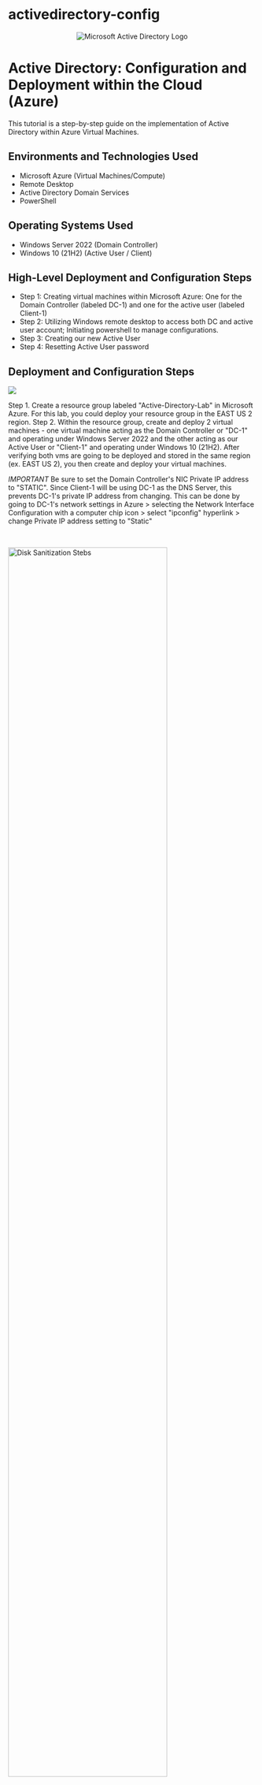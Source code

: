 # activedirectory-config

<p align="center">
<img src="https://i.imgur.com/pU5A58S.png" alt="Microsoft Active Directory Logo"/>
</p>

<h1>Active Directory: Configuration and Deployment within the Cloud (Azure)</h1>
This tutorial is a step-by-step guide on the implementation of Active Directory within Azure Virtual Machines.<br />


<h2>Environments and Technologies Used</h2>

- Microsoft Azure (Virtual Machines/Compute)
- Remote Desktop
- Active Directory Domain Services
- PowerShell

<h2>Operating Systems Used </h2>

- Windows Server 2022 (Domain Controller)
- Windows 10 (21H2) (Active User / Client)

<h2>High-Level Deployment and Configuration Steps</h2>

- Step 1: Creating virtual machines within Microsoft Azure: One for the Domain Controller (labeled DC-1) and one for the active user (labeled Client-1) 
- Step 2: Utilizing Windows remote desktop to access both DC and active user account; Initiating powershell to manage configurations. 
- Step 3: Creating our new Active User
- Step 4: Resetting Active User password

<h2>Deployment and Configuration Steps</h2>

<p>
<img src="![Uploading Screenshot 2024-12-31 173907.png…]()"/>
</p>
<p>
Step 1. Create a resource group labeled "Active-Directory-Lab" in Microsoft Azure. For this lab, you could deploy your resource group in the EAST US 2 region.
Step 2. Within the resource group, create and deploy 2 virtual machines - one virtual machine acting as the Domain Controller or "DC-1" and operating under Windows Server 2022 and the other acting as our Active User or "Client-1" and operating under Windows 10 (21H2). After verifying both vms are going to be deployed and stored in the same region (ex. EAST US 2), you then create and deploy your virtual machines.

*IMPORTANT* Be sure to set the Domain Controller's NIC Private IP address to "STATIC". Since Client-1 will be using DC-1 as the DNS Server, this prevents DC-1's private IP address from changing. This can be done by going to DC-1's network settings in Azure > selecting the Network Interface Configuration with a computer chip icon > select "ipconfig" hyperlink > change Private IP address setting to "Static" </p>

<br />

<p>
<img src="https://i.imgur.com/DJmEXEB.png" height="80%" width="80%" alt="Disk Sanitization Stebs"/>
</p>

<p>
Step 3. In this image, Windows Remote Desktop service is being utilized. In utilizing this service I used this to gain access to both vms in order to see how the backend user (being DC-1) was able to allow and/or deny the frontend user (Client-1) access to certain programs and services over the network. I then matched up 
</p>
<br />

<p>
<img src="https://i.imgur.com/DJmEXEB.png" height="80%" width="80%" alt="Disk Sanitization Steps"/>
</p>
<p>
Lorem ipsum dolor sit amet, consectetur adipiscing elit, sed do eiusmod tempor incididunt ut labore et dolore magna aliqua. Ut enim ad minim veniam, quis nostrud exercitation ullamco laboris nisi ut aliquip ex ea commodo consequat. Duis aute irure dolor in reprehenderit in voluptate velit esse cillum dolore eu fugiat nulla pariatur.
</p>
<br />
